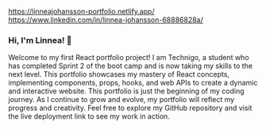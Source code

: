 
https://linneajohansson-portfolio.netlify.app/
https://www.linkedin.com/in/linnea-johansson-68886828a/

### Hi, I'm Linnea! 👋

Welcome to my first React portfolio project! I am Technigo, a student who has completed Sprint 2 of the boot camp and is now taking my skills to the next level. This portfolio showcases my mastery of React concepts, implementing components, props, hooks, and web APIs to create a dynamic and interactive website. This portfolio is just the beginning of my coding journey. As I continue to grow and evolve, my portfolio will reflect my progress and creativity. Feel free to explore my GitHub repository and visit the live deployment link to see my work in action.
